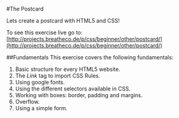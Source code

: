 #The Postcard

Lets create a postcard with HTML5 and CSS!

To see this exercise live go to: [http://projects.breatheco.de/p/css/beginner/other/postcard/](http://projects.breatheco.de/p/css/beginner/other/postcard/)

##Fundamentals
This exercise covers the following fundamentals:
1. Basic structure for every HTML5 website.
2. The *Link* tag to import CSS Rules.
3. Using google fonts.
3. Using the different selectors available in CSS.
4. Working with boxes: border, padding and margins.
5. Overflow.
6. Using a simple form.